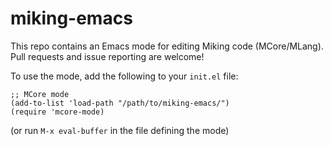 # miking-emacs
This repo contains an Emacs mode for editing Miking code
(MCore/MLang). Pull requests and issue reporting are welcome!

To use the mode, add the following to your `init.el` file:

```
;; MCore mode
(add-to-list 'load-path "/path/to/miking-emacs/")
(require 'mcore-mode)
```

(or run `M-x eval-buffer` in the file defining the mode)